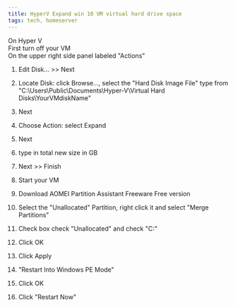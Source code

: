 ```yaml
---
title: HyperV Expand win 10 VM virtual hard drive space
tags: tech, homeserver
---
```


On Hyper V  
First turn off your VM  
On the upper right side panel labeled "Actions"  
 
1. Edit Disk... >> Next
2. Locate Disk: click Browse..., select the "Hard Disk Image File" type from "C:\\Users\\Public\\Documents\\Hyper-V\\Virtual Hard Disks\\YourVMdiskName"
3. Next
4. Choose Action: select Expand
5. Next
6. type in total new size in GB
7. Next >> Finish
 
8. Start your VM
9. Download AOMEI Partition Assistant Freeware Free version
10. Select the "Unallocated" Partition, right click it and select "Merge Partitions"
11. Check box check "Unallocated" and check "C:"
12. Click OK
13. Click Apply
 
14. "Restart Into Windows PE Mode"
15. Click OK
 
16. Click "Restart Now"
 